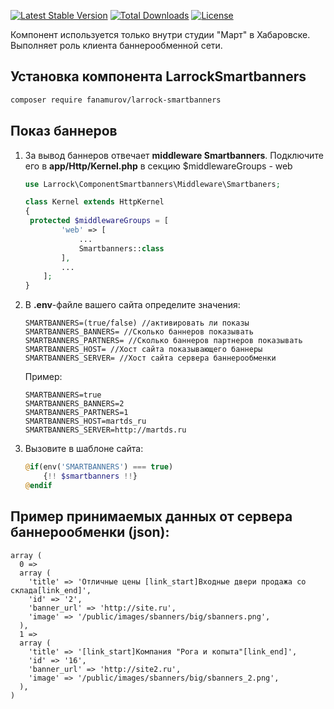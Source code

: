 [![Latest Stable Version](https://poser.pugx.org/fanamurov/larrock-smartbanners/version)](https://packagist.org/packages/fanamurov/larrock-smartbanners) [![Total Downloads](https://poser.pugx.org/fanamurov/larrock-smartbanners/downloads)](https://packagist.org/packages/fanamurov/larrock-smartbanners) [![License](https://poser.pugx.org/fanamurov/larrock-smartbanners/license)](https://packagist.org/packages/fanamurov/larrock-smartbanners)

Компонент используется только внутри студии "Март" в Хабаровске. Выполняет роль клиента баннерообменной сети. 

## Установка компонента LarrockSmartbanners
```sh
composer require fanamurov/larrock-smartbanners
```

## Показ баннеров
1. За вывод баннеров отвечает **middleware Smartbanners**. Подключите его в **app/Http/Kernel.php** в секцию $middlewareGroups - web
	```php
	use Larrock\ComponentSmartbanners\Middleware\Smartbaners;
	
	class Kernel extends HttpKernel
	{
	 protected $middlewareGroups = [
	        'web' => [
	            ...
	            Smartbanners::class
	        ],
	        ...
	    ];
	}
	```

2. В **.env**-файле вашего сайта определите значения:
	```
	SMARTBANNERS=(true/false) //активировать ли показы
	SMARTBANNERS_BANNERS= //Сколько баннеров показывать
	SMARTBANNERS_PARTNERS= //Сколько баннеров партнеров показывать
	SMARTBANNERS_HOST= //Хост сайта показывающего баннеры
	SMARTBANNERS_SERVER= //Хост сайта сервера баннерообменки
	```
	Пример:
	```
	SMARTBANNERS=true
	SMARTBANNERS_BANNERS=2
	SMARTBANNERS_PARTNERS=1
	SMARTBANNERS_HOST=martds_ru
	SMARTBANNERS_SERVER=http://martds.ru
	```

3. Вызовите в шаблоне сайта:
	```php
	@if(env('SMARTBANNERS') === true)
	    {!! $smartbanners !!}
	@endif
	```
## Пример принимаемых данных от сервера баннерообменки (json):
```
array (
  0 => 
  array (
    'title' => 'Отличные цены [link_start]Входные двери продажа со склада[link_end]',
    'id' => '2',
    'banner_url' => 'http://site.ru',
    'image' => '/public/images/sbanners/big/sbanners.png',
  ),
  1 => 
  array (
    'title' => '[link_start]Компания "Рога и копыта"[link_end]',
    'id' => '16',
    'banner_url' => 'http://site2.ru',
    'image' => '/public/images/sbanners/big/sbanners_2.png',
  ),
)
```